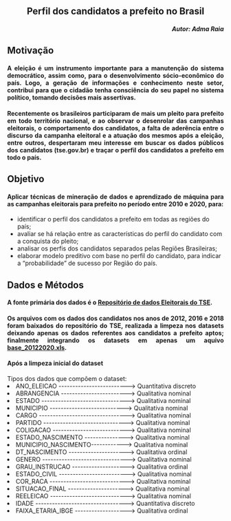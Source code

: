 ## <div style="text-align: Center"> Perfil dos candidatos a prefeito no Brasil </div>

##### <div style="text-align: right"> Autor: Adma Raia</div>


## <div style="text-align: justify"> Motivação</div> 


#### <div style="text-align: justify"> A eleição é um instrumento importante para a manutenção do sistema democrático, assim como, para o desenvolvimento sócio-econômico do país. Logo, a geração de informações e conhecimento neste setor, contribui para que o cidadão tenha consciência do seu papel no sistema político, tomando decisões mais assertivas. </div>

#### <p> <div style="text-align: justify"> Recentemente os brasileiros participaram de mais um pleito para prefeito em todo território nacional, e ao observar o desenrolar das campanhas eleitorais, o comportamento dos candidatos, a falta de aderência entre o discurso da campanha eleitoral e a atuação dos mesmos após a eleição, entre outros, despertaram meu interesse em buscar os dados públicos dos candidatos (tse.gov.br) e traçar o perfil dos candidatos a prefeito em todo o país. </div></p>


## <div style="text-align: justify"> Objetivo</div> 
#### <p> <div style="text-align: justify"> Aplicar técnicas de mineração de dados e aprendizado de máquina para as campanhas eleitorais para prefeito no período entre 2010 e 2020, para:
  <ul>
  <li> identificar o perfil dos candidatos a prefeito em todas as regiões do país;
  <li> avaliar se há relação entre as características do perfil do candidato com a conquista do pleito;
  <li> analisar os perfis dos candidatos separados pelas Regiões Brasileiras; 
  <li> elaborar modelo preditivo com base no perfil do candidato, para indicar a “probabilidade” de  sucesso por Região do país.
  </ul>
  </div></p>
  
  
  ## <div style="text-align: justify"> Dados e Métodos</div> 
 #### <p> <div style="text-align: justify"> A fonte primária dos dados é o [Repositório de dados Eleitorais do TSE](https://www.tse.jus.br/eleicoes/estatisticas/repositorio-de-dados-eleitorais-1).</div></p>
 ####  <p> <div style="text-align: justify">Os arquivos com os dados dos candidatos nos anos de 2012, 2016 e 2018 foram baixados do repositório do TSE, realizada a limpeza nos datasets deixando apenas os dados referentes aos candidatos a prefeito aptos; finalmente integrando os datasets em apenas um aquivo [base_20122020.xls](https://github.com/admaraia/PerfilCandPrefeito-Brasil/blob/main/base_20122020.xlsx). </div></p>
 
 #### <p> <div style="text-align: justify"> Após a limpeza inicial do dataset
 
<il>
 Tipos dos dados que compõem o dataset:
<li>ANO_ELEICAO   ------------------------->        Quantitativa discreto
<li>ABRANGENCIA   ------------------------>           Qualitativa nominal
<li>ESTADO       ------------------------------->            Qualitativa nominal
<li>MUNICIPIO     --------------------------->           Qualitativa nominal
<li>CARGO          -------------------------------->          Qualitativa nominal
<li>PARTIDO         ------------------------------>         Qualitativa nominal
<li>COLIGACAO           --------------------------->     Qualitativa nominal
<li>ESTADO_NASCIMENTO  --------------->      Qualitativa nominal
<li>MUNICIPIO_NASCIMENTO------------>    Qualitativa nominal
<li>DT_NASCIMENTO      --------------------->      Qualitativa ordinal
<li>GENERO           ------------------------------->        Qualitativa nominal
<li>GRAU_INSTRUCAO   -------------------->        Qualitativa ordinal
<li>ESTADO_CIVIL      ------------------------->       Qualitativa nominal
<li>COR_RACA          ---------------------------->       Qualitativa nominal
<li>SITUACAO_FINAL    --------------------->       Qualitativa nominal
<li>REELEICAO         ---------------------------->       Qualitativa nominal
<li>IDADE            --------------------------------->        Quantitativa discreto
<li>FAIXA_ETARIA_IBGE  ------------------->     Qualitativa ordinal
  </il></div></p>
